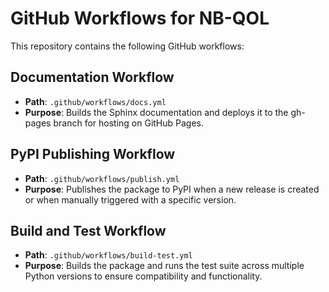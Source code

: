 # GitHub Workflows for NB-QOL

This repository contains the following GitHub workflows:

## Documentation Workflow

- **Path**: `.github/workflows/docs.yml`
- **Purpose**: Builds the Sphinx documentation and deploys it to the gh-pages branch for hosting on GitHub Pages.

## PyPI Publishing Workflow

- **Path**: `.github/workflows/publish.yml`
- **Purpose**: Publishes the package to PyPI when a new release is created or when manually triggered with a specific version.

## Build and Test Workflow

- **Path**: `.github/workflows/build-test.yml`
- **Purpose**: Builds the package and runs the test suite across multiple Python versions to ensure compatibility and functionality.
